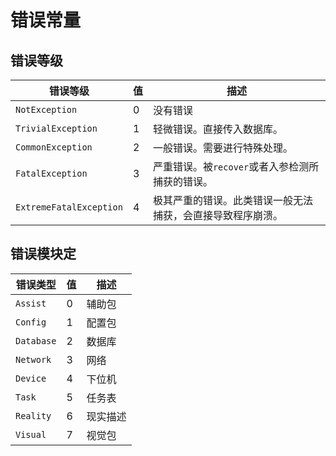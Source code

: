 # 错误常量

## 错误等级

| 错误等级                    | 值 | 描述                            |
|-------------------------|---|-------------------------------|
| `NotException`          | 0 | 没有错误                          |
| `TrivialException`      | 1 | 轻微错误。直接传入数据库。                 |
| `CommonException`       | 2 | 一般错误。需要进行特殊处理。                |
| `FatalException`        | 3 | 严重错误。被`recover`或者入参检测所捕获的错误。  |
| `ExtremeFatalException` | 4 | 极其严重的错误。此类错误一般无法捕获，会直接导致程序崩溃。 |

## 错误模块定

| 错误类型       | 值 | 描述   |
|------------|---|------|
| `Assist`   | 0 | 辅助包  |
| `Config`   | 1 | 配置包  |
| `Database` | 2 | 数据库  |
| `Network`  | 3 | 网络   |
| `Device`   | 4 | 下位机  |
| `Task`     | 5 | 任务表  |
| `Reality`  | 6 | 现实描述 |
| `Visual`   | 7 | 视觉包  |